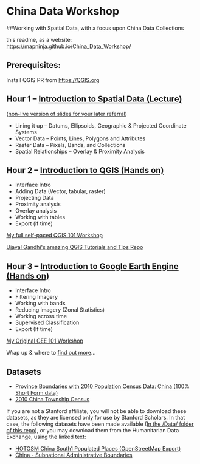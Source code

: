 # China Data Workshop
##Working with Spatial Data, with a focus upon China Data Collections

this readme, as a website: [https://mapninja.github.io/China_Data_Workshop/ ](https://mapninja.github.io/China_Data_Workshop/)  

## Prerequisites:
Install QGIS PR from https://QGIS.org

## Hour 1 – [Introduction to Spatial Data (Lecture)](https://slides.com/d/8UWonNw/live)

([non-live version of slides for your later referral](https://slides.com/staceymaples/spatial101))

- Lining it up – Datums, Ellipsoids, Geographic & Projected Coordinate Systems
- Vector Data – Points, Lines, Polygons and Attributes
- Raster Data – Pixels, Bands, and Collections
- Spatial Relationships – Overlay & Proximity Analysis

## Hour 2 – [Introduction to QGIS (Hands on)](https://github.com/mapninja/China_Data_Workshop/blob/main/QGIS_Intro.md)
- Interface Intro
- Adding Data (Vector, tabular, raster)
- Projecting Data
- Proximity analysis
- Overlay analysis
- Working with tables
- Export (if time)

[My full self-paced QGIS 101 Workshop](https://arcg.is/0z9y8b)

[Ujaval Gandhi's amazing QGIS Tutorials and Tips Repo](https://www.qgistutorials.com/en/)

## Hour 3 – [Introduction to Google Earth Engine (Hands on)](https://code.earthengine.google.com/?accept_repo=users/stacemaples/ChinaData)
- Interface Intro
- Filtering Imagery
- Working with bands
- Reducing imagery (Zonal Statistics)
- Working across time
- Supervised Classification
- Export (If time)  

[My Original GEE 101 Workshop](https://arcg.is/0DmS590)

Wrap up & where to [find out more](https://stanford.maps.arcgis.com/home/index.html)…

## Datasets

- [Province Boundaries with 2010 Population Census Data: China (100% Short Form data)](https://earthworks.stanford.edu/catalog/stanford-mg792ym3402)  
- [2010 China Township Census](https://earthworks.stanford.edu/catalog/stanford-rq443fp2092)

If you are not a Stanford affiliate, you will not be able to download these datasets, as they are licensed only for use by Stanford Scholars. In that case, the following datasets have been made available ([In the /Data/ folder of this repo](https://github.com/mapninja/China_Data_Workshop/tree/main/data)), or you may download them from the Humanitarian Data Exchange, using the linked text:

* [HOTOSM China South1 Populated Places (OpenStreetMap Export)](https://data.humdata.org/dataset/hotosm_chn_south1_populated_places)
* [China - Subnational Administrative Boundaries](https://github.com/wmgeolab/geoBoundaries/raw/1d9337efa9ead34ce2d1bb7acf867bfbe48f7c4a/releaseData/gbOpen/CHN/ADM1/geoBoundaries-CHN-ADM1-all.zip)
